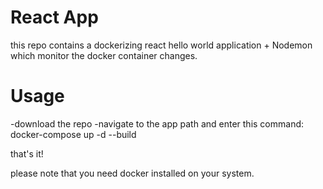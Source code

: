# React App
this repo contains a dockerizing react hello world application + Nodemon which monitor the docker container changes.

# Usage
-download the repo
-navigate to the app path and enter this command:
docker-compose up -d --build 

that's it!

please note that you need docker installed on your system.
